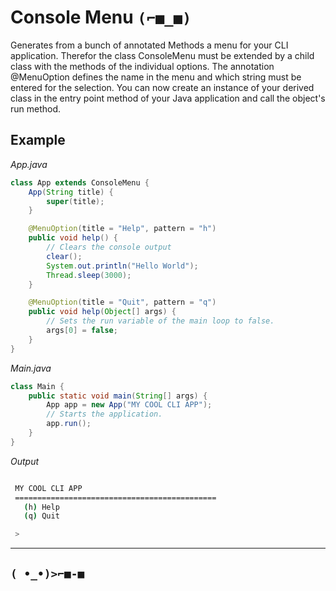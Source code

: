 # Console Menu `(⌐■_■)`
Generates from a bunch of annotated Methods a menu for your CLI application. Therefor the class ConsoleMenu 
must be extended by a child class with the methods of the individual options. The annotation @MenuOption defines 
the name in the menu and which string must be entered for the selection. You can now create an instance of your 
derived class in the entry point method of your Java application and call the object's run method.

## Example
*App.java*
```java
class App extends ConsoleMenu {
    App(String title) {
        super(title);
    }

    @MenuOption(title = "Help", pattern = "h")
    public void help() {
        // Clears the console output
        clear();
        System.out.println("Hello World");
        Thread.sleep(3000);
    }

    @MenuOption(title = "Quit", pattern = "q")
    public void help(Object[] args) {
        // Sets the run variable of the main loop to false.
        args[0] = false;
    }
}
```

*Main.java*
```java
class Main {
    public static void main(String[] args) {
        App app = new App("MY COOL CLI APP");
        // Starts the application.
        app.run();
    }
}
```
*Output*
```bash

 MY COOL CLI APP
 =============================================
   (h) Help
   (q) Quit

 >
```

---

## `( •_•)>⌐■-■`